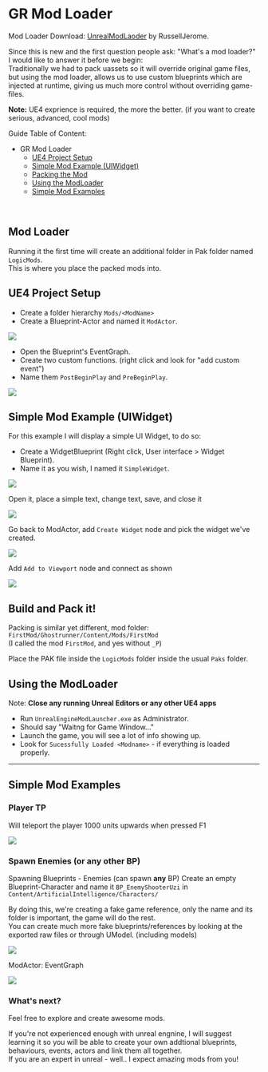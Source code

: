# GR Mod Loader

Mod Loader Download: [UnrealModLaoder](https://github.com/RussellJerome/UnrealModLoader/releases) by RussellJerome.

Since this is new and the first question people ask: "What's a mod loader?" </br>
I would like to answer it before we begin:</br>
Traditionally we had to pack uassets so it will override original game files, but using the mod loader, allows us to use custom blueprints which are injected at runtime, giving us much more control without overriding game-files.

**Note:** UE4 exprience is required, the more the better. (if you want to create serious, advanced, cool mods)

Guide Table of Content:</br>
- GR Mod Loader
  - [UE4 Project Setup](#ue4-project-setup)
  - [Simple Mod Example (UIWidget)](#simple-mod-example-uiwidget)
  - [Packing the Mod](#build-and-pack-it)
  - [Using the ModLoader](#using-the-modloader)
  - [Simple Mod Examples](#simple-mod-examples)

</br>

## Mod Loader
Running it the first time will create an additional folder in Pak folder named `LogicMods`.</br>
This is where you place the packed mods into. 

## UE4 Project Setup
- Create a folder hierarchy `Mods/<ModName>`
- Create a Blueprint-Actor and named it `ModActor`.

![](Images/mod1.png)

- Open the Blueprint's EventGraph.
- Create two custom functions. (right click and look for "add custom event")
- Name them `PostBeginPlay` and `PreBeginPlay`.

![](Images/mod2.png)

## Simple Mod Example (UIWidget)

For this example I will display a simple UI Widget, to do so:
- Create a WidgetBlueprint (Right click, User interface > Widget Blueprint).
- Name it as you wish, I named it `SimpleWidget`.

![](Images/mod3.png)

Open it, place a simple text, change text, save, and close it

![](Images/mod4.png)

Go back to ModActor, add `Create Widget` node and pick the widget we've created.

![](Images/mod5.png)

Add `Add to Viewport` node and connect as shown

![](Images/mod6.png)

## Build and Pack it!
Packing is similar yet different, mod folder:</br>
`FirstMod/Ghostrunner/Content/Mods/FirstMod` </br>
(I called the mod `FirstMod`, and yes without `_P`)

Place the PAK file inside the `LogicMods` folder inside the usual `Paks` folder.

## Using the ModLoader
Note: **Close any running Unreal Editors or any other UE4 apps**

- Run `UnrealEngineModLauncher.exe` as Administrator.
- Should say "Waitng for Game Window..."
- Launch the game, you will see a lot of info showing up.
- Look for `Sucessfully Loaded <Modname>` - if everything is loaded properly.

---
## Simple Mod Examples

### Player TP
Will teleport the player 1000 units upwards when pressed F1

![](Images/mod8.png)

### Spawn Enemies (or any other BP)
Spawning Blueprints - Enemies (can spawn **any** BP)
Create an empty Blueprint-Character and name it `BP_EnemyShooterUzi` in `Content/ArtificialIntelligence/Characters/`

By doing this, we're creating a fake game reference, only the name and its folder is important, the game will do the rest.</br>
You can create much more fake blueprints/references by looking at the exported raw files or through UModel. (including models)

![](Images/mod9.png)

ModActor: EventGraph

![](Images/mod10.png)

### What's next?
Feel free to explore and create awesome mods.

If you're not experienced enough with unreal engnine, I will suggest learning it so you will be able to create your own addtional blueprints, behaviours, events, actors and link them all together.</br>
If you are an expert in unreal - well.. I expect amazing mods from you!